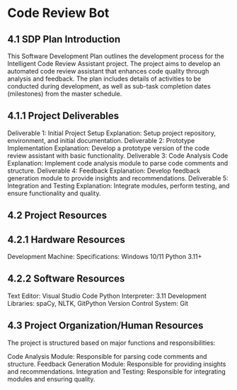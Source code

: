 # Code Review Bot

## 4.1 SDP Plan Introduction

This Software Development Plan outlines the development process for the Intelligent Code Review Assistant project. The project aims to develop an automated code review assistant that enhances code quality through analysis and feedback. The plan includes details of activities to be conducted during development, as well as sub-task completion dates (milestones) from the master schedule.

## 4.1.1 Project Deliverables
Deliverable 1: Initial Project Setup
Explanation: Setup project repository, environment, and initial documentation.
Deliverable 2: Prototype Implementation
Explanation: Develop a prototype version of the code review assistant with basic functionality.
Deliverable 3: Code Analysis Code
Explanation: Implement code analysis module to parse code comments and structure.
Deliverable 4: Feedback
Explanation: Develop feedback generation module to provide insights and recommendations.
Deliverable 5: Integration and Testing
Explanation: Integrate modules, perform testing, and ensure functionality and quality.

## 4.2 Project Resources

## 4.2.1 Hardware Resources

Development Machine:
Specifications: Windows 10/11
Python 3.11+

## 4.2.2 Software Resources

Text Editor: Visual Studio Code
Python Interpreter: 3.11
Development Libraries: spaCy, NLTK, GitPython
Version Control System: Git

## 4.3 Project Organization/Human Resources

The project is structured based on major functions and responsibilities:

Code Analysis Module: Responsible for parsing code comments and structure.
Feedback Generation Module: Responsible for providing insights and recommendations.
Integration and Testing: Responsible for integrating modules and ensuring quality.
